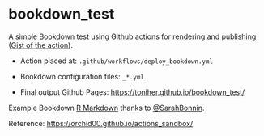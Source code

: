 # bookdown_test

A simple [Bookdown](https://bookdown.org/home/) test using Github actions for rendering and publishing ([Gist of the action](https://gist.github.com/toniher/0014e214964c1c649d53da94ab0768d0)).

* Action placed at: ```.github/workflows/deploy_bookdown.yml```

* Bookdown configuration files: ```_*.yml```

* Final output Github Pages: https://toniher.github.io/bookdown_test/

Example Bookdown [R Markdown](https://rmarkdown.rstudio.com/) thanks to [@SarahBonnin](https://github.com/sarahbonnin).

Reference: https://orchid00.github.io/actions_sandbox/

